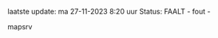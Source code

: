 laatste update: 
ma 27-11-2023  8:20   uur 
Status: FAALT - fout - 
<div class="service R">mapsrv</div>